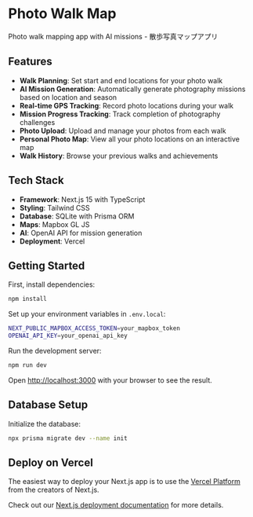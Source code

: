 # Photo Walk Map

Photo walk mapping app with AI missions - 散歩写真マップアプリ

## Features

- **Walk Planning**: Set start and end locations for your photo walk
- **AI Mission Generation**: Automatically generate photography missions based on location and season
- **Real-time GPS Tracking**: Record photo locations during your walk
- **Mission Progress Tracking**: Track completion of photography challenges
- **Photo Upload**: Upload and manage your photos from each walk
- **Personal Photo Map**: View all your photo locations on an interactive map
- **Walk History**: Browse your previous walks and achievements

## Tech Stack

- **Framework**: Next.js 15 with TypeScript
- **Styling**: Tailwind CSS
- **Database**: SQLite with Prisma ORM
- **Maps**: Mapbox GL JS
- **AI**: OpenAI API for mission generation
- **Deployment**: Vercel

## Getting Started

First, install dependencies:

```bash
npm install
```

Set up your environment variables in `.env.local`:

```bash
NEXT_PUBLIC_MAPBOX_ACCESS_TOKEN=your_mapbox_token
OPENAI_API_KEY=your_openai_api_key
```

Run the development server:

```bash
npm run dev
```

Open [http://localhost:3000](http://localhost:3000) with your browser to see the result.

## Database Setup

Initialize the database:

```bash
npx prisma migrate dev --name init
```

## Deploy on Vercel

The easiest way to deploy your Next.js app is to use the [Vercel Platform](https://vercel.com/new?utm_medium=default-template&filter=next.js&utm_source=create-next-app&utm_campaign=create-next-app-readme) from the creators of Next.js.

Check out our [Next.js deployment documentation](https://nextjs.org/docs/app/building-your-application/deploying) for more details.